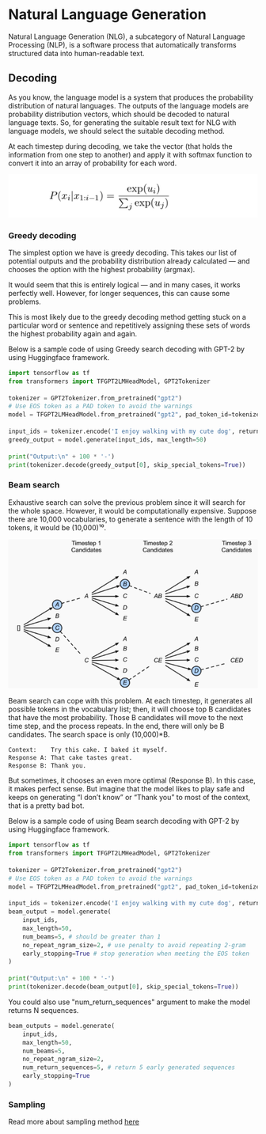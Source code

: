 # Natural Language Generation

Natural Language Generation (NLG), a subcategory of Natural Language Processing (NLP), is a software process that automatically transforms structured data into human-readable text.

## Decoding

As you know, the language model is a system that produces the probability distribution of natural languages. The outputs of the language models are probability distribution vectors, which should be decoded to natural language texts. So, for generating the suitable result text for NLG with language models, we should select the suitable decoding method.

At each timestep during decoding, we take the vector (that holds the information from one step to another) and apply it with softmax function to convert it into an array of probability for each word.

![Softmax for decoding](./imgs/softmax_for_decoding.png)

### Greedy decoding

The simplest option we have is greedy decoding. This takes our list of potential outputs and the probability distribution already calculated — and chooses the option with the highest probability (argmax).

It would seem that this is entirely logical — and in many cases, it works perfectly well. However, for longer sequences, this can cause some problems.

This is most likely due to the greedy decoding method getting stuck on a particular word or sentence and repetitively assigning these sets of words the highest probability again and again.

Below is a sample code of using Greedy search decoding with GPT-2 by using Huggingface framework.

```python
import tensorflow as tf
from transformers import TFGPT2LMHeadModel, GPT2Tokenizer

tokenizer = GPT2Tokenizer.from_pretrained("gpt2")
# Use EOS token as a PAD token to avoid the warnings
model = TFGPT2LMHeadModel.from_pretrained("gpt2", pad_token_id=tokenizer.eos_token_id)

input_ids = tokenizer.encode('I enjoy walking with my cute dog', return_tensors='tf')
greedy_output = model.generate(input_ids, max_length=50)

print("Output:\n" + 100 * '-')
print(tokenizer.decode(greedy_output[0], skip_special_tokens=True))
```

### Beam search

Exhaustive search can solve the previous problem since it will search for the whole space. However, it would be computationally expensive. Suppose there are 10,000 vocabularies, to generate a sentence with the length of 10 tokens, it would be (10,000)¹⁰.

![Beam search](./imgs/beam_search.png)

Beam search can cope with this problem. At each timestep, it generates all possible tokens in the vocabulary list; then, it will choose top B candidates that have the most probability. Those B candidates will move to the next time step, and the process repeats. In the end, there will only be B candidates. The search space is only (10,000)*B.

```
Context:    Try this cake. I baked it myself.
Response A: That cake tastes great.
Response B: Thank you.
```

But sometimes, it chooses an even more optimal (Response B). In this case, it makes perfect sense. But imagine that the model likes to play safe and keeps on generating “I don’t know” or “Thank you” to most of the context, that is a pretty bad bot.

Below is a sample code of using Beam search decoding with GPT-2 by using Huggingface framework.

```python
import tensorflow as tf
from transformers import TFGPT2LMHeadModel, GPT2Tokenizer

tokenizer = GPT2Tokenizer.from_pretrained("gpt2")
# Use EOS token as a PAD token to avoid the warnings
model = TFGPT2LMHeadModel.from_pretrained("gpt2", pad_token_id=tokenizer.eos_token_id)

input_ids = tokenizer.encode('I enjoy walking with my cute dog', return_tensors='tf')
beam_output = model.generate(
    input_ids, 
    max_length=50, 
    num_beams=5, # should be greater than 1
    no_repeat_ngram_size=2, # use penalty to avoid repeating 2-gram
    early_stopping=True # stop generation when meeting the EOS token
)

print("Output:\n" + 100 * '-')
print(tokenizer.decode(beam_output[0], skip_special_tokens=True))
```

You could also use "num_return_sequences" argument to make the model returns N sequences.

```python
beam_outputs = model.generate(
    input_ids, 
    max_length=50, 
    num_beams=5, 
    no_repeat_ngram_size=2, 
    num_return_sequences=5, # return 5 early generated sequences
    early_stopping=True
)
```

### Sampling

Read more about sampling method [here](./Sampling/)
